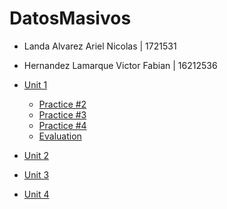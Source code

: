 # DatosMasivos
- Landa Alvarez Ariel Nicolas | 1721531
- Hernandez Lamarque Victor Fabian | 16212536

- [Unit 1](https://github.com/nicolas2589/DatosMasivos/tree/Unidad_1/Unit_1)
  - [Practice #2](https://github.com/nicolas2589/DatosMasivos/tree/Unidad_1/Unit_1/Practices/Practice_2)
  - [Practice #3](https://github.com/nicolas2589/DatosMasivos/tree/Unidad_1/Unit_1/Practices/Practice_3)
  - [Practice #4](https://github.com/nicolas2589/DatosMasivos/tree/Unidad_1/Unit_1/Practices/Practice_4)
  - [Evaluation](https://github.com/nicolas2589/DatosMasivos/tree/Unidad_1/Unit_1/Evaluation)

- [Unit 2](https://github.com/nicolas2589/DatosMasivos/tree/Unidad_1/Unit_2)
- [Unit 3](https://github.com/nicolas2589/DatosMasivos/tree/Unidad_1/Unit_3)
- [Unit 4](https://github.com/nicolas2589/DatosMasivos/tree/Unidad_1/Unit_4)
